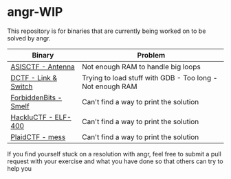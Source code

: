 # angr-WIP
This repository is for binaries that are currently being worked on to be solved
by angr.

| Binary | Problem  |
|--------|----------|
| [ASISCTF - Antenna](./asis-ctf-finals-2014/antenna) | Not enough RAM to handle big loops |
| [DCTF - Link & Switch](./dctf-2015/link-and-switch-200) | Trying to load stuff with GDB - Too long - Not enough RAM |
| [ForbiddenBits - Smelf](./forbiddenbits-ctf-2013/smelf) | Can't find a way to print the solution |
| [HackluCTF - ELF-400](hackluctf-2013/elf-400) | Can't find a way to print the solution |
| [PlaidCTF - mess](./plaidctf-2013/mess) | Can't find a way to print the solution |

If you find yourself stuck on a resolution with angr, feel free to submit a pull
request with your exercise and what you have done so that others can try to help
you
